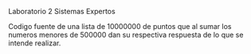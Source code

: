 Laboratorio 2 Sistemas Expertos

Codigo fuente de una lista de 10000000 de puntos que al sumar los numeros menores de 500000 dan su respectiva respuesta de lo que se intende realizar.

